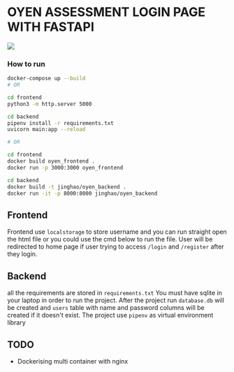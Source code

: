 # OYEN ASSESSMENT LOGIN PAGE WITH FASTAPI

![](assets/demo.gif)


### How to run
```bash
docker-compose up --build
# OR 

cd frontend
python3 -m http.server 5000

cd backend
pipenv install -r requirements.txt
uvicorn main:app --reload

# OR

cd frontend 
docker build oyen_frontend .
docker run -p 3000:3000 oyen_frontend

cd backend
docker build -t jinghao/oyen_backend .
docker run -it -p 8000:8000 jinghao/oyen_backend
```

## Frontend
Frontend use `localstorage` to store username and you can run straight open the html file or you could use the cmd below to run the file. User will be redirected to home page if user trying to access `/login` and `/register` after they login.


## Backend
all the requirements are stored in `requirements.txt`
You must have sqlite in your laptop in order to run the project. After the project run `database.db` will be created and `users` table with name and password columns will be created if it doesn't exist.
The project use `pipenv` as virtual environment library


## TODO

- Dockerising multi container with nginx 

